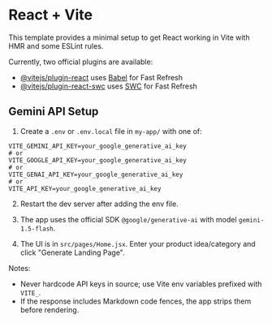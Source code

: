 # React + Vite

This template provides a minimal setup to get React working in Vite with HMR and some ESLint rules.

Currently, two official plugins are available:

- [@vitejs/plugin-react](https://github.com/vitejs/vite-plugin-react/blob/main/packages/plugin-react) uses [Babel](https://babeljs.io/) for Fast Refresh
- [@vitejs/plugin-react-swc](https://github.com/vitejs/vite-plugin-react/blob/main/packages/plugin-react-swc) uses [SWC](https://swc.rs/) for Fast Refresh

## Gemini API Setup

1. Create a `.env` or `.env.local` file in `my-app/` with one of:
```
VITE_GEMINI_API_KEY=your_google_generative_ai_key
# or
VITE_GOOGLE_API_KEY=your_google_generative_ai_key
# or
VITE_GENAI_API_KEY=your_google_generative_ai_key
# or
VITE_API_KEY=your_google_generative_ai_key
```

2. Restart the dev server after adding the env file.

3. The app uses the official SDK `@google/generative-ai` with model `gemini-1.5-flash`.

4. The UI is in `src/pages/Home.jsx`. Enter your product idea/category and click "Generate Landing Page".

Notes:
- Never hardcode API keys in source; use Vite env variables prefixed with `VITE_`.
- If the response includes Markdown code fences, the app strips them before rendering.
